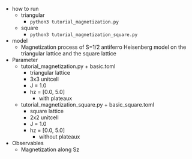 - how to run
    - triangular
        - `python3 tutorial_magnetization.py`
    - square
        - `python3 tutorial_magnetization_square.py`
- model
    - Magnetization process of S=1/2 antiferro Heisenberg model on the triangular lattice and the square lattice
- Parameter
    - tutorial_magnetization.py + basic.toml
        - triangular lattice
        - 3x3 unitcell
        - J = 1.0
        - hz = [0.0, 5.0]
            - with plateaux
    - tutorial_magnetization_square.py + basic_square.toml
        - square lattice
        - 2x2 unitcell
        - J = 1.0
        - hz = [0.0, 5.0]
            - without plateaux
- Observables
    - Magnetization along Sz
